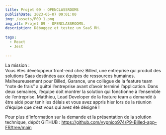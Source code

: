 ```yaml
---
title: Projet 09 - OPENCLASSROOMS
publishDate: 2023-05-07 09:01:00
img: /assets/P09_1.png
img_alt: Projet 09 - OPENCLASSROOMS.
description: Débuggez et testez un SaaS RH.
  
tags:
  - React
  - Jest
 
---
```


La mission :<br>
Vous êtes développeur front-end chez Billed, une entreprise qui produit des solutions Saas destinées aux équipes de ressources humaines.<br>
Malheureusement pour Billed, Garance, une collègue de la feature team “note de frais” a quitté l’entreprise avant d’avoir terminé l’application. Dans deux semaines, l’équipe doit montrer la solution qui fonctionne à l’ensemble de l’entreprise. Matthieu, Lead Developer de la feature team a demandé à être aidé pour tenir les délais et vous avez appris hier lors de la réunion d’équipe que c’est vous qui avez été désigné !


Pour plus d'information sur la demande et la présentation de la solution technique, dépôt GITHUB : https://github.com/vypnico974/P9-Billed-app-FR/tree/main